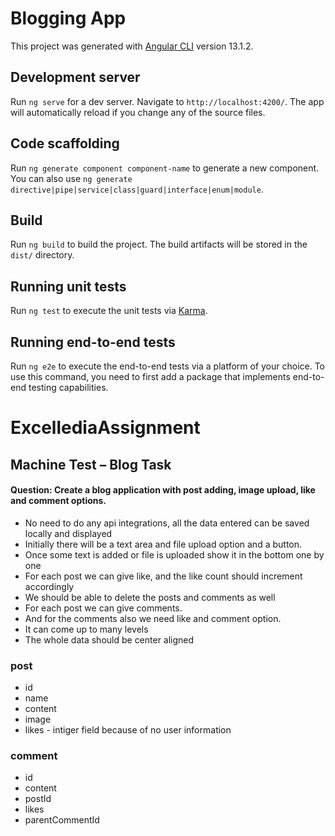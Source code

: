 # Blogging App

This project was generated with [Angular CLI](https://github.com/angular/angular-cli) version 13.1.2.

## Development server

Run `ng serve` for a dev server. Navigate to `http://localhost:4200/`. The app will automatically reload if you change any of the source files.

## Code scaffolding

Run `ng generate component component-name` to generate a new component. You can also use `ng generate directive|pipe|service|class|guard|interface|enum|module`.

## Build

Run `ng build` to build the project. The build artifacts will be stored in the `dist/` directory.

## Running unit tests

Run `ng test` to execute the unit tests via [Karma](https://karma-runner.github.io).

## Running end-to-end tests

Run `ng e2e` to execute the end-to-end tests via a platform of your choice. To use this command, you need to first add a package that implements end-to-end testing capabilities.

# ExcellediaAssignment

## Machine Test – Blog Task

#### Question: Create a blog application with post adding, image upload, like and comment options.

- No need to do any api integrations, all the data entered can be saved locally and displayed
- Initially there will be a text area and file upload option and a button.
- Once some text is added or file is uploaded show it in the bottom one by one
- For each post we can give like, and the like count should increment accordingly
- We should be able to delete the posts and comments as well
- For each post we can give comments.
- And for the comments also we need like and comment option.
- It can come up to many levels
- The whole data should be center aligned

### post
- id
- name
- content
- image
- likes - intiger field because of no user information

### comment
- id
- content
- postId
- likes
- parentCommentId

